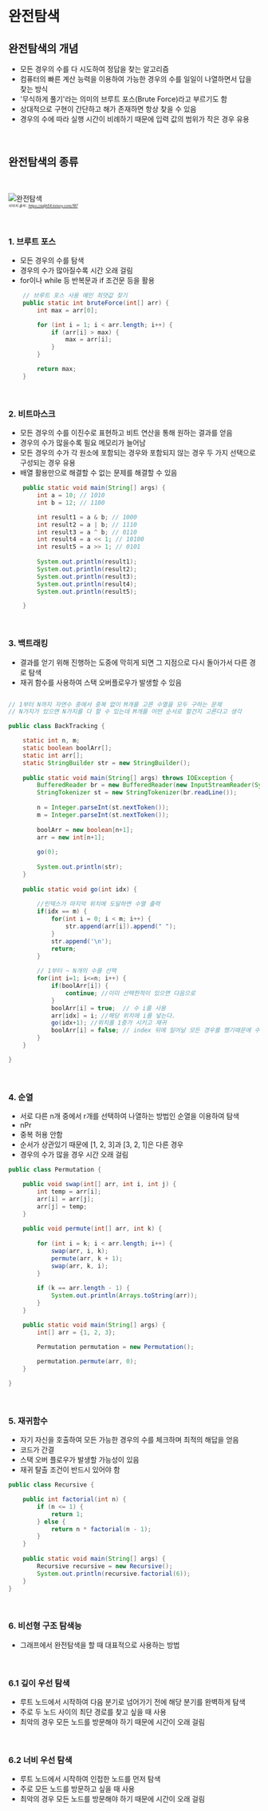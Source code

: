 
# 완전탐색

## 완전탐색의 개념

- 모든 경우의 수를 다 시도하여 정답을 찾는 알고리즘
- 컴퓨터의 빠른 계산 능력을 이용하여 가능한 경우의 수를 일일이 나열하면서 답을 찾는 방식
- '무식하게 풀기'라는 의미의 브루트 포스(Brute Force)라고 부르기도 함
- 상대적으로 구현이 간단하고 해가 존재하면 항상 찾을 수 있음
- 경우의 수에 따라 실행 시간이 비례하기 때문에 입력 값의 범위가 작은 경우 유용

<br/>

## 완전탐색의 종류

<br/>

![완전탐색](./img/exha1.png) <br/>
*<span style="font-size:50%">이미지 출처 : https://adjh54.tistory.com/197</span>*

<br/>

### 1. 브루트 포스

- 모든 경우의 수를 탐색
- 경우의 수가 많아질수록 시간 오래 걸림
- for이나 while 등 반복문과 if 조건문 등을 활용

```java
    // 브루트 포스 사용 예인 최댓값 찾기
    public static int bruteForce(int[] arr) {
        int max = arr[0]; 

        for (int i = 1; i < arr.length; i++) {
            if (arr[i] > max) {
                max = arr[i]; 
            }
        }

        return max; 
    }
```

<br/>

### 2. 비트마스크

- 모든 경우의 수를 이진수로 표현하고 비트 연산을 통해 원하는 결과를 얻음
- 경우의 수가 많을수록 필요 메모리가 늘어남
- 모든 경우의 수가 각 원소에 포함되는 경우와 포함되지 않는 경우 두 가지 선택으로 구성되는 경우 유용
- 배열 활용만으로 해결할 수 없는 문제를 해결할 수 있음

```java
	public static void main(String[] args) {
		int a = 10; // 1010
		int b = 12; // 1100

		int result1 = a & b; // 1000
		int result2 = a | b; // 1110
		int result3 = a ^ b; // 0110
		int result4 = a << 1; // 10100
		int result5 = a >> 1; // 0101
		
		System.out.println(result1);
		System.out.println(result2);
		System.out.println(result3);
		System.out.println(result4);
		System.out.println(result5);

	}
```

<br/>

### 3. 백트래킹

- 결과를 얻기 위해 진행하는 도중에 막히게 되면 그 지점으로 다시 돌아가서 다른 경로 탐색
- 재귀 함수를 사용하여 스택 오버플로우가 발생할 수 있음

```java

// 1부터 N까지 자연수 중에서 중복 없이 M개를 고른 수열을 모두 구하는 문제
// N가지가 있으면 N가지를 다 할 수 있는데 M개를 어떤 순서로 할건지 고른다고 생각

public class BackTracking {

	static int n, m;
	static boolean boolArr[]; 
	static int arr[];
	static StringBuilder str = new StringBuilder();
	
	public static void main(String[] args) throws IOException {
		BufferedReader br = new BufferedReader(new InputStreamReader(System.in));
		StringTokenizer st = new StringTokenizer(br.readLine());
		
		n = Integer.parseInt(st.nextToken());
		m = Integer.parseInt(st.nextToken());
		
		boolArr = new boolean[n+1];
		arr = new int[n+1];
		
		go(0);
		
		System.out.println(str);
	}
	
	public static void go(int idx) {
		
		//인덱스가 마지막 위치에 도달하면 수열 출력
		if(idx == m) { 
			for(int i = 0; i < m; i++) {
				str.append(arr[i]).append(" ");
			}
			str.append('\n');
			return;
		}
		
		// 1부터 ~ N개의 수를 선택
		for(int i=1; i<=n; i++) {
			if(boolArr[i]) {
				continue; //이미 선택한적이 있으면 다음으로
			}
			boolArr[i] = true;  // 수 i를 사용
			arr[idx] = i; //해당 위치에 i를 넣는다.
			go(idx+1); //위치를 1증가 시키고 재귀
			boolArr[i] = false; // index 뒤에 일어날 모든 경우를 했기때문에 수 i를 사용하지 않았다고 바꾼다.
		}
	}

}
```

<br/>

### 4. 순열

- 서로 다른 n개 중에서 r개를 선택하여 나열하는 방법인 순열을 이용하여 탐색
- nPr
- 중복 허용 안함
- 순서가 상관있기 때문에 [1, 2, 3]과 [3, 2, 1]은 다른 경우
- 경우의 수가 많을 경우 시간 오래 걸림

```java
public class Permutation {

    public void swap(int[] arr, int i, int j) {
        int temp = arr[i];
        arr[i] = arr[j];
        arr[j] = temp;
    }
    
	public void permute(int[] arr, int k) {
		
        for (int i = k; i < arr.length; i++) {
            swap(arr, i, k);
            permute(arr, k + 1);
            swap(arr, k, i);
        }
        
        if (k == arr.length - 1) {
            System.out.println(Arrays.toString(arr));
        }
    }

    public static void main(String[] args) {
    	int[] arr = {1, 2, 3};

        Permutation permutation = new Permutation(); 
        
        permutation.permute(arr, 0);
    }

}

```

<br/>

### 5. 재귀함수

- 자기 자신을 호출하여 모든 가능한 경우의 수를 체크하며 최적의 해답을 얻음
- 코드가 간결
- 스택 오버 플로우가 발생할 가능성이 있음
- 재귀 탈출 조건이 반드시 있어야 함

```java
public class Recursive {

    public int factorial(int n) {
        if (n <= 1) {
            return 1;
        } else {
            return n * factorial(n - 1);
        }
    }
    
    public static void main(String[] args) {
        Recursive recursive = new Recursive();
        System.out.println(recursive.factorial(6));
    }
}

```

<br/>

### 6. 비선형 구조 탐색능

- 그래프에서 완전탐색을 할 때 대표적으로 사용하는 방법

<br/>

### 6.1 깊이 우선 탐색

- 루트 노드에서 시작하여 다음 분기로 넘어가기 전에 해당 분기를 완벽하게 탐색
- 주로 두 노드 사이의 최단 경로를 찾고 싶을 때 사용
- 최악의 경우 모든 노드를 방문해야 하기 때문에 시간이 오래 걸림

<br/>

### 6.2 너비 우선 탐색

- 루트 노드에서 시작하여 인접한 노드를 먼저 탐색
- 주로 모든 노드를 방문하고 싶을 때 사용 
- 최악의 경우 모든 노드를 방문해야 하기 때문에 시간이 오래 걸림

<br/>







